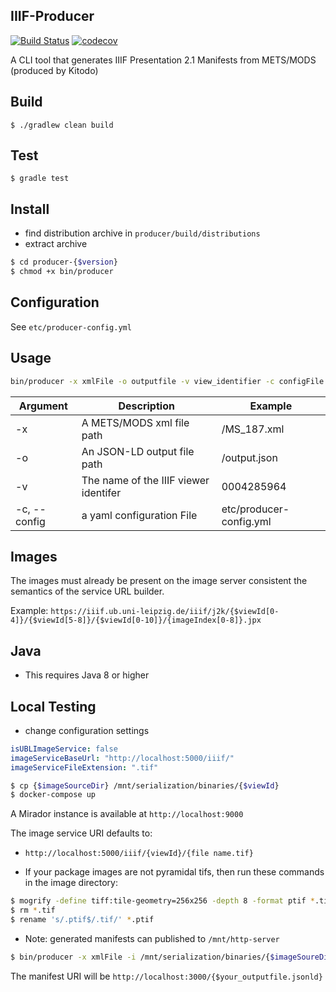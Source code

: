 ## IIIF-Producer

[![Build Status](https://travis-ci.org/ubleipzig/iiif-producer.png?branch=master)](https://travis-ci.org/ubleipzig/iiif-producer)
[![codecov](https://codecov.io/gh/ubleipzig/iiif-producer/branch/master/graph/badge.svg)](https://codecov.io/gh/ubleipzig/iiif-producer)

A CLI tool that generates IIIF Presentation 2.1 Manifests from METS/MODS (produced by Kitodo)

## Build
`$ ./gradlew clean build`

## Test
`$ gradle test`

## Install
* find distribution archive in `producer/build/distributions`
* extract archive
```bash
$ cd producer-{$version}
$ chmod +x bin/producer
```
## Configuration
See `etc/producer-config.yml`

## Usage
```bash
bin/producer -x xmlFile -o outputfile -v view_identifier -c configFile
```

| Argument | Description | Example     |
| -------- | ----------- | ----------- |
| -x | A METS/MODS xml file path | /MS_187.xml |
| -o | An JSON-LD output file path | /output.json |
| -v | The name of the IIIF viewer identifer | 0004285964 |
| -c, --config | a yaml configuration File | etc/producer-config.yml |

## Images
The images must already be present on the image server consistent the semantics of the service URL builder.

Example: `https://iiif.ub.uni-leipzig.de/iiif/j2k/{$viewId[0-4]}/{$viewId[5-8]}/{$viewId[0-10]}/{imageIndex[0-8]}.jpx`

## Java
* This requires Java 8 or higher

## Local Testing

* change configuration settings

 ```yaml
 isUBLImageService: false
 imageServiceBaseUrl: "http://localhost:5000/iiif/"
 imageServiceFileExtension: ".tif"
 ```
```bash
$ cp {$imageSourceDir} /mnt/serialization/binaries/{$viewId}
$ docker-compose up
```
A Mirador instance is available at 
`http://localhost:9000`

The image service URI defaults to:
 * `http://localhost:5000/iiif/{viewId}/{file name.tif}`

* If your package images are not pyramidal tifs, then run these commands in the image directory:
```bash
$ mogrify -define tiff:tile-geometry=256x256 -depth 8 -format ptif *.tif
$ rm *.tif
$ rename 's/.ptif$/.tif/' *.ptif
```
* Note: generated manifests can published to `/mnt/http-server`
```bash
$ bin/producer -x xmlFile -i /mnt/serialization/binaries/{$imageSoureDir} -o /mnt/http-server/outputfile -v {$imageSoureDir} -c configFile [-s]
``` 
The manifest URI will be `http://localhost:3000/{$your_outputfile.jsonld}`
